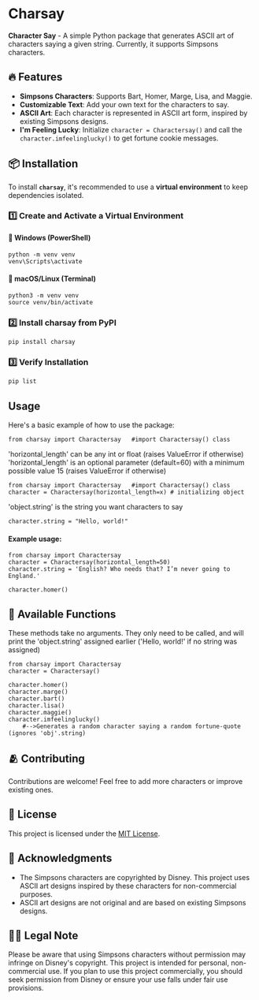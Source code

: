 # Charsay

**Character Say** - A simple Python package that generates ASCII art of characters saying a given string. Currently, it supports Simpsons characters.

## 🔥 Features

- **Simpsons Characters**: Supports Bart, Homer, Marge, Lisa, and Maggie.
- **Customizable Text**: Add your own text for the characters to say.
- **ASCII Art**: Each character is represented in ASCII art form, inspired by existing Simpsons designs.
- **I'm Feeling Lucky**: Initialize `character = Charactersay()` and call the `character.imfeelinglucky()` to get fortune cookie messages.

## 📦 Installation  

To install **`charsay`**, it's recommended to use a **virtual environment** to keep dependencies isolated.  

### 1️⃣ Create and Activate a Virtual Environment  

#### 🔹 Windows (PowerShell)  
```powershell.
python -m venv venv
venv\Scripts\activate
```
#### 🔹 macOS/Linux (Terminal)
```terminal.
python3 -m venv venv
source venv/bin/activate
```
### 2️⃣ Install charsay from PyPI
```bash.
pip install charsay
```
### 3️⃣ Verify Installation
```.bash
pip list
```


## Usage

Here's a basic example of how to use the package:
```python.
from charsay import Charactersay   #import Charactersay() class
```
'horizontal_length' can be any int or float (raises ValueError if otherwise)
'horizontal_length' is an optional parameter (default=60) with a minimum possible value 15 (raises ValueError if otherwise)
```python.
from charsay import Charactersay   #import Charactersay() class
character = Charactersay(horizontal_length=x) # initializing object 
```
'object.string' is the string you want characters to say
```python.
character.string = "Hello, world!"
```
#### Example usage:

```python.
from charsay import Charactersay
character = Charactersay(horizontal_length=50)
character.string = 'English? Who needs that? I’m never going to England.'

character.homer()
```

## 🚀 Available Functions
These methods take no arguments. They only need to be called, and will print the 'object.string' assigned earlier ('Hello, world!' if no string was assigned)
```python.
from charsay import Charactersay
character = Charactersay()

character.homer() 
character.marge()
character.bart()
character.lisa()
character.maggie()
character.imfeelinglucky() 
    #-->Generates a random character saying a random fortune-quote (ignores 'obj'.string)
```

## 🫂 Contributing

Contributions are welcome! Feel free to add more characters or improve existing ones.

## 🔑 License

This project is licensed under the [MIT License](LICENSE).

## 🤝 Acknowledgments

- The Simpsons characters are copyrighted by Disney. This project uses ASCII art designs inspired by these characters for non-commercial purposes.
- ASCII art designs are not original and are based on existing Simpsons designs.

## 👨‍⚖️ Legal Note

Please be aware that using Simpsons characters without permission may infringe on Disney's copyright. This project is intended for personal, non-commercial use. If you plan to use this project commercially, you should seek permission from Disney or ensure your use falls under fair use provisions.
